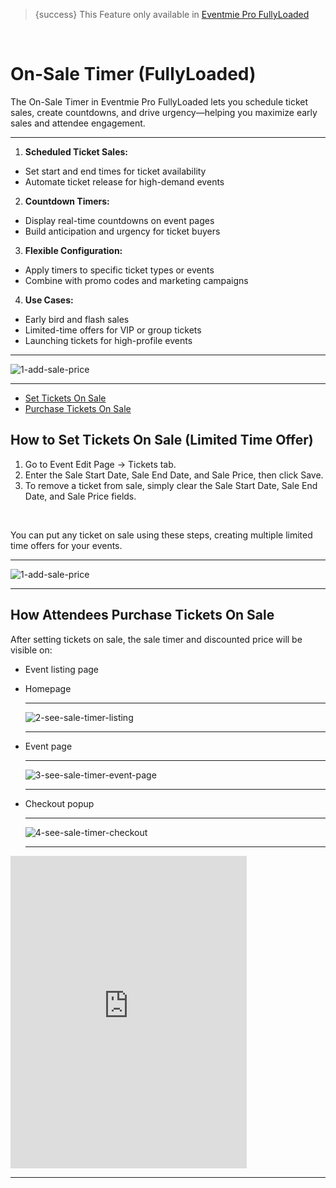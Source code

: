 <!--
Meta Description: Learn how to set up an on sale timer for discounted event tickets in Eventmie Pro FullyLoaded. Step-by-step guide for creating limited time offers, sale countdowns, and boosting ticket sales with urgency in your Laravel event management platform.
Meta Keywords: on sale timer, ticket sale, discounted tickets, Eventmie Pro FullyLoaded, Laravel sale countdown, event marketing, limited time offer, ticket discount, event management, Classiebit
-->
> {success} This Feature only available in [Eventmie Pro FullyLoaded](https://classiebit.com/eventmie-pro-fullyloaded)

<br>

# On-Sale Timer (FullyLoaded)

The On-Sale Timer in Eventmie Pro FullyLoaded lets you schedule ticket sales, create countdowns, and drive urgency—helping you maximize early sales and attendee engagement.

---

1. **Scheduled Ticket Sales:**
  - Set start and end times for ticket availability
  - Automate ticket release for high-demand events
2. **Countdown Timers:**
  - Display real-time countdowns on event pages
  - Build anticipation and urgency for ticket buyers
3. **Flexible Configuration:**
  - Apply timers to specific ticket types or events
  - Combine with promo codes and marketing campaigns
4. **Use Cases:**
  - Early bird and flash sales
  - Limited-time offers for VIP or group tickets
  - Launching tickets for high-profile events


---

![1-add-sale-price](/images/v3/Ticket-sale-timer-image-26.webp "1-add-sale-price")

---

-   [Set Tickets On Sale](#Set-Tickets-On-Sale)
-   [Purchase Tickets On Sale](#Purchase-Tickets-On-Sale)

<a name="Set-Tickets-On-Sale"></a>

## How to Set Tickets On Sale (Limited Time Offer)

1. Go to Event Edit Page -> Tickets tab.
2. Enter the Sale Start Date, Sale End Date, and Sale Price, then click Save.
3. To remove a ticket from sale, simply clear the Sale Start Date, Sale End Date, and Sale Price fields.

<br>

You can put any ticket on sale using these steps, creating multiple limited time offers for your events.

---

![1-add-sale-price](/images/v3/How-to-set-ticket-on-sale-image-27.webp "1-add-sale-price")

---

<a name="Purchase-Tickets-On-Sale"></a>

## How Attendees Purchase Tickets On Sale

After setting tickets on sale, the sale timer and discounted price will be visible on:

-   Event listing page
-   Homepage

    ***

    ![2-see-sale-timer-listing](/images/v3/Ticket-sale-timer-(Image-11).webp "2-see-sale-timer-listing")

    ***

-   Event page

    ***

    ![3-see-sale-timer-event-page](/images/v3/Event-page-image-12.webp "3-see-sale-timer-event-page")

    ***

-   Checkout popup

    ***

    ![4-see-sale-timer-checkout](/images/v2/EventmieProFullyLoadedV2.0/4-see-sale-timer-checkout.webp "4-see-sale-timer-checkout")

    ***

<iframe width="75%" height="500" src="https://www.youtube.com/embed/zh6ggemJrl4?si=5s7dUdQ5vKdWaTwY" title="YouTube video player" frameborder="0" allow="accelerometer; autoplay; clipboard-write; encrypted-media; gyroscope; picture-in-picture; web-share" allowfullscreen></iframe>

---
